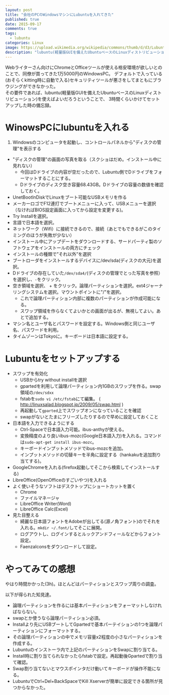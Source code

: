 ```yaml
---
layout: post
title: "会社のPCのWindowsマシンにLubuntuを入れてきた"
published: true
date: 2015-09-17
comments: true
tags: 
  - lubuntu
categories: Linux
image: https://upload.wikimedia.org/wikipedia/commons/thumb/d/d3/Lubuntu_15.10_English.png/800px-Lubuntu_15.10_English.png
description: "lubuntu(軽量版GUIを備えたUbuntuベースのLinuxディストリビューション)を3時間くらいかけてセットアップした時の備忘録。"
---
```


Webライターさん向けにChromeとOfficeツールが使える格安環境が欲しいとのことで、同僚が買ってきた1万5000円のWindowsPC。
デフォルトで入っている(おそらくkitting時に自動で入る)セキュリティツールが悪さをしてまともにブラウジングができなかった。  
その要件であれば、lubuntu(軽量版GUIを備えたUbuntuベースのLinuxディストリビューション)を使えばよいだろうということで、
3時間くらいかけてセットアップした時の備忘録。

<!-- more -->

# WinowsPCにlubuntuを入れる
  1. Windowsのコンピュータを起動し、コントロールパネルから"ディスクの管理"を表示する
  * "ディスクの管理"の画面の写真を取る（スクショはだめ。インストール中に見れない）
    * 今回はDドライブの内容が空だったので、Lubuntu側でDドライブをフォーマットすることにする。
    * Dドライブのディスク空き容量68.43GB。Dドライブの容量の数値を確認しておく。
  * UnetBootInDiskでLinuxをブート可能なUSBメモリを作る
  * メーカーロゴでF12連打でブートメニューに入って、USBメニューを選択（なければBIOS設定画面に入ってから設定を変更する)。
  * Try Installを選択。
  * 言語で日本語を選択。
  * ネットワーク（Wifi）に接続できるので、接続（あとでもできるがこのタイミングのほうが失敗が少ない）
  * インストール中にアップデートをダウンロードする、サードパーティ製のソフトウェアをインストールの両方にチェック
  * インストールの種類で”それ以外”を選択
  * ブートローダをインストールするデバイスに/dev/sda(ディスクの大元)を選択。
  * Dドライブの存在していた`/dev/sda4/`(ディスクの管理でとった写真を参照）を選択し、`-`をクリック。
  * 空き領域を選択、 + をクリック。論理パーティションを選択。ext4ジャーナリングシステムを選択。マウントポイントに"/"を選択。
    * これで論理パーティション内部に複数のパーティションが作成可能になる。
    * スワップ領域を作らなくてよいかとの画面が出るが、無視してよい。あとで追加する。
  * マシン名とユーザ名とパスワードを設定する。Windows側と同じユーザ名、パスワードを利用。
  * タイムゾーンはTokyoに。キーボードは日本語に設定する。

# Lubuntuをセットアップする
  * スワップを有効化
    * USBからtry without installを選択
    * gpartedを利用して論理パーティション内1GBのスワップを作る。swap領域の`/dev/sdxx`
    * fstabを`sudo vi /etc/fstab`にて編集。 ( http://linuxsalad.blogspot.jp/2009/05/swap.html )
    * 再起動して`gparted`上でスワップオンになっていることを確認
    * swapがないとたまにフリーズしたりするので早めに設定しておくこと
  * 日本語を入力できるようにする
    * Ctrl-Spaceで日本語入力可能。ibus-anthyが使える。
    * 変換精度のより良いibus-mozc(Google日本語入力)を入れる。コマンドは`sudo-apt-get install ibus-mozc`。
    * キーボードインプットメソッドでibus-mozcを追加。
    * インプットメソッドの切替キーを半角に設定する（hankakuを追加割り当てする)。
  * GoogleChromeを入れる(firefox起動してそこから検索してインストールする)
  * LibreOffice(OpenOfficeのすごいやつ)を入れる
  * よく使いそうなソフトはデスクトップにショートカットを置く
      * Chrome
      * ファイルマネージャ
      * LibreOffice Writer(Word)
      * LibreOffice Calc(Excel)
  * 見た目整える
    * 綺麗な日本語フォントをAdobeが出してる(源ノ角フォント)のでそれを入れる。`mkdir ~/.font/`してそこに展開。
    * ログアウトし、ログインするとルックアンドフィールなどからフォント設定。
    * FaenzaIconsをダウンロードして設定。

# やってみての感想

やはり時間かかった(3h)。ほとんどはパーティションとスワップ周りの調査。

以下が得られた知見達。

* 論理パーティションを作るには基本パーティションをフォーマットしなければならない。
* swapとか使うなら論理パーティション必須。
* Installより先にUSBブートしてGpartedで基本パーテイションの1つを論理パーティションにフォーマットする。
* その論理パーティションの中でメモリ容量x2程度の小さなパーティションを作成する。
* Lubuntuのインストーラ内で上記のパーティションをSwapに割り当てる。
* Install時に割り当てられなかったらfstabで設定。再起動後Gpartedで割り当て確認。
* Swap割り当てないとマウスポインタだけ動いてキーボードが操作不能になる。
* LubuntuでCtrl+Del+BackSpaceでKill Xserverが簡単に設定できる箇所が見つからなかった。
